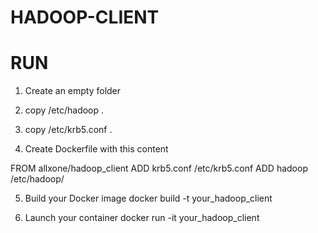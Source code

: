 # HADOOP-CLIENT

# RUN
1) Create an empty folder

2) copy /etc/hadoop .

3) copy /etc/krb5.conf .

4) Create Dockerfile with this content

FROM allxone/hadoop_client
ADD krb5.conf /etc/krb5.conf
ADD hadoop /etc/hadoop/

5) Build your Docker image
docker build -t your_hadoop_client

6) Launch your container
docker run -it your_hadoop_client
